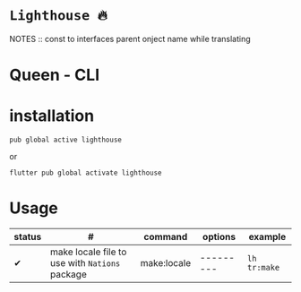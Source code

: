 # **`Lighthouse 🔥`**

NOTES ::
const to interfaces
parent onject name while translating

# Queen - CLI

# installation

```
pub global active lighthouse
```

or

```
flutter pub global activate lighthouse
```

# Usage

| status | #                                              | command     | options   | example      |
| ------ | ---------------------------------------------- | ----------- | --------- | ------------ |
| ✔      | make locale file to use with `Nations` package | make:locale | --------- | `lh tr:make` |
